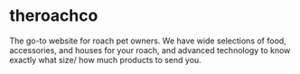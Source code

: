 # theroachco
The go-to website for roach pet owners. 
We have wide selections of food, accessories, and houses for your roach, and advanced technology to know exactly what size/ how much products to send you.
